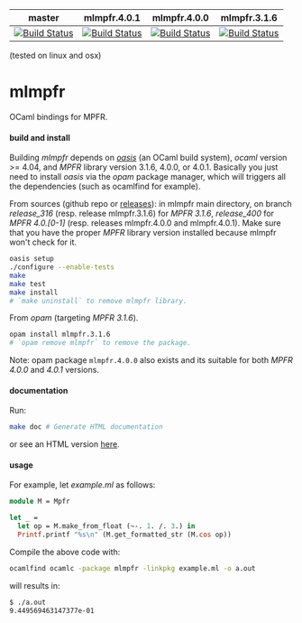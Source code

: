 | master | mlmpfr.4.0.1 | mlmpfr.4.0.0 | mlmpfr.3.1.6 |
|--------|--------------|--------------|--------------|
| [![Build Status](https://travis-ci.com/thvnx/mlmpfr.svg?branch=master)](https://travis-ci.com/thvnx/mlmpfr) | [![Build Status](https://travis-ci.com/thvnx/mlmpfr.svg?branch=release_400)](https://travis-ci.com/thvnx/mlmpfr) | [![Build Status](https://travis-ci.com/thvnx/mlmpfr.svg?branch=release_400)](https://travis-ci.com/thvnx/mlmpfr) | [![Build Status](https://travis-ci.com/thvnx/mlmpfr.svg?branch=release_316)](https://travis-ci.com/thvnx/mlmpfr) |

(tested on linux and osx)

# mlmpfr
OCaml bindings for MPFR.

#### build and install

Building *mlmpfr* depends on
[_oasis_](http://oasis.forge.ocamlcore.org/) (an OCaml build system),
_ocaml_ version >= 4.04, and _MPFR_ library version 3.1.6, 4.0.0, or
4.0.1. Basically you just need to install _oasis_ via the _opam_
package manager, which will triggers all the dependencies (such as
ocamlfind for example).

From sources (github repo or
[releases](https://github.com/thvnx/mlmpfr/releases)): in mlmpfr main
directory, on branch _release_316_ (resp. release mlmpfr.3.1.6) for
_MPFR 3.1.6_, _release_400_ for _MPFR 4.0.[0-1]_ (resp. releases
mlmpfr.4.0.0 and mlmpfr.4.0.1).  Make sure that you have the proper
_MPFR_ library version installed because mlmpfr won't check for it.

```bash
oasis setup
./configure --enable-tests
make
make test
make install
# `make uninstall` to remove mlmpfr library.
```

From _opam_ (targeting _MPFR 3.1.6_).

```bash
opam install mlmpfr.3.1.6
# `opam remove mlmpfr` to remove the package.
```

Note: opam package `mlmpfr.4.0.0` also exists and its suitable for
both _MPFR 4.0.0_ and _4.0.1_ versions.

#### documentation

Run:
```bash
make doc # Generate HTML documentation
```

or see an HTML version
[here](https://thvnx.github.io/mlmpfr/Mpfr.html).

#### usage

For example, let _example.ml_ as follows:

```ocaml
module M = Mpfr

let _ =
  let op = M.make_from_float (~-. 1. /. 3.) in
  Printf.printf "%s\n" (M.get_formatted_str (M.cos op))
```

Compile the above code with:

```bash
ocamlfind ocamlc -package mlmpfr -linkpkg example.ml -o a.out
```
will results in:

```bash
$ ./a.out
9.449569463147377e-01
```
